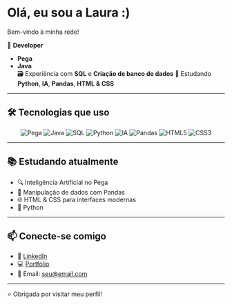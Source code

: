 
# Olá, eu sou a Laura :)
Bem-vindo à minha rede!

🎯 **Developer**
- **Pega**
- **Java**  
🗃️ Experiência com **SQL**  e **Criação de banco de dados**
🐍 Estudando **Python**, **IA**, **Pandas**, **HTML & CSS**

---

## 🛠️ Tecnologias que uso

<div align="center">
  <img src="https://img.shields.io/badge/Pega-0091EA?style=for-the-badge&logo=pegasystems&logoColor=white" alt="Pega" />
  <img src="https://img.shields.io/badge/Java-007396?style=for-the-badge&logo=java&logoColor=white" alt="Java" />
  <img src="https://img.shields.io/badge/SQL-336791?style=for-the-badge&logo=postgresql&logoColor=white" alt="SQL" />
  <img src="https://img.shields.io/badge/Python-3776AB?style=for-the-badge&logo=python&logoColor=white" alt="Python" />
  <img src="https://img.shields.io/badge/IA-FF6F00?style=for-the-badge&logo=openai&logoColor=white" alt="IA" />
  <img src="https://img.shields.io/badge/Pandas-150458?style=for-the-badge&logo=pandas&logoColor=white" alt="Pandas" />
  <img src="https://img.shields.io/badge/HTML5-E34F26?style=for-the-badge&logo=html5&logoColor=white" alt="HTML5" />
  <img src="https://img.shields.io/badge/CSS3-1572B6?style=for-the-badge&logo=css3&logoColor=white" alt="CSS3" />
</div>

---

## 📚 Estudando atualmente

- 🔍 Inteligência Artificial no Pega
- 🐼 Manipulação de dados com Pandas
- 🌐 HTML & CSS para interfaces modernas
- 🐍 Python

---

## 📫 Conecte-se comigo

- 💼 [LinkedIn](https://wwww.linkedin.com/in/lauradiastavares)
- 💻 [Portfólio](https://seuportfolio.com)
- 📧 Email: seu@email.com

---

⭐ Obrigada por visitar meu perfil!


